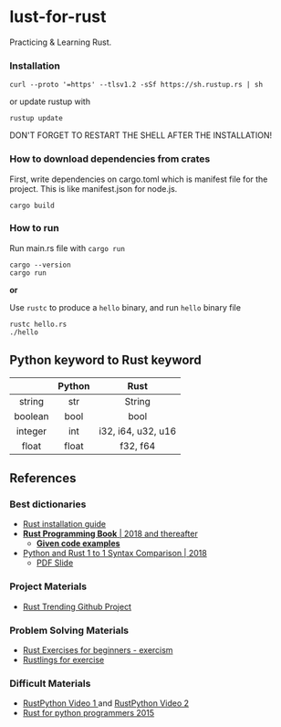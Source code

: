 # lust-for-rust

Practicing & Learning Rust.

### Installation

```shell
curl --proto '=https' --tlsv1.2 -sSf https://sh.rustup.rs | sh
```

or update rustup with

```shell
rustup update
```

DON'T FORGET TO RESTART THE SHELL AFTER THE INSTALLATION!

### How to download dependencies from crates

First, write dependencies on cargo.toml which is manifest file for the project. This is like manifest.json for node.js.

```shell
cargo build
```

### How to run

Run main.rs file with `cargo run`

```shell
cargo --version
cargo run
```

**or**

Use `rustc` to  produce a `hello` binary, and run `hello` binary file

```shell
rustc hello.rs
./hello
```



## Python keyword to Rust keyword

|         | Python |        Rust        |
| :-----: | :----: | :----------------: |
| string  |  str   |       String       |
| boolean |  bool  |        bool        |
| integer |  int   | i32, i64, u32, u16 |
|  float  | float  |      f32, f64      |



## References

### Best dictionaries

* [Rust installation guide](https://www.rust-lang.org/learn/get-started)
* [**Rust Programming Book** | 2018 and thereafter](https://doc.rust-lang.org/book/foreword.html)
  * [**Given code examples**](https://doc.rust-lang.org/rust-by-example/)
* [Python and Rust 1 to 1 Syntax Comparison | 2018](https://www.youtube.com/watch?v=0Yox95Uxhak)
  * [PDF Slide](https://uc338bc702cd83091b9c4f5f747d.dl.dropboxusercontent.com/cd/0/inline2/A6LKQWH1rxWAXB_8Mjshv10fLpAQ3ZMsM8BqjoQXNm7dbaj4vnSApxZU6FvtOmy4QrvqVPoRsJL7JoXBGNHAgGIcFwmAHQ0X9ACSE3NqEpixhRNuiswD6M3LlvmiFZaF9QHnP1rOz8dOsQgENw0v1k-6zXOYEkYpsGh4Iqa1XECLcMg_mpU4X14_q4OHlhdQjvJExcMpK0R4Lr0rwjNu3A-NHxu5S6olcPvPDdUeSbeApgmNXY4OW2YlluHYHVfS2SEm0lwxVOP8-wYkD_spBkjqP8jXcFgs9uOutcna3VoRCPepY_vkl3HG_xGmM0-7wNPSTOpNycX6EqhXt4cUO_P1/file#)

### Project Materials

* [Rust Trending Github Project](https://github.com/trending/rust)

### Problem Solving Materials
* [Rust Exercises for beginners - exercism](https://exercism.io/tracks/rust)
* [Rustlings for exercise](https://exercism.io/tracks/rust/exercises)

### Difficult Materials
* [RustPython Video 1 ](https://www.youtube.com/watch?v=YMmio0JHy_Y) and [RustPython Video 2](https://www.youtube.com/watch?v=nJDY9ASuiLc)
* [Rust for python programmers 2015](https://lucumr.pocoo.org/2015/5/27/rust-for-pythonistas/)